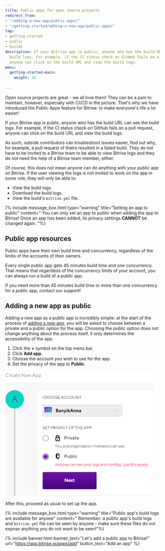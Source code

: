 ```yaml
---
title: Public apps for open source projects
redirect_from:
- "/adding-a-new-app/public-apps/"
- "/getting-started/adding-a-new-app/public-apps/"
tag:
- getting-started
- public
- builds
description: If your Bitrise app is public, anyone who has the build URL can see the
  build logs. For example, if the CI status check on GitHub fails on a pull request,
  anyone can click on the build URL and view the build logs.
menu:
  getting-started-main:
    weight: 14

---
```

Open source projects are great - we all love them! They can be a pain to maintain, however, especially with CI/CD in the picture. That's why we have introduced the Public Apps feature for Bitrise: to make everyone's life a lot easier!

If your Bitrise app is public, anyone who has the build URL can see the build logs. For example, if the CI status check on GitHub fails on a pull request, anyone can click on the build URL and view the build logs.

As such, outside contributors can troubleshoot issues easier, find out why, for example, a pull request of theirs resulted in a failed build. They do not have to be invited to a Bitrise team to be able to view Bitrise logs and they do not need the help of a Bitrise team member, either.

Of course, this does not mean anyone can do anything with your public app on Bitrise. If the user viewing the logs is not invited to work on the app in some role, they will only be able to:

* View the build logs.
* Download the build logs.
* View the build's `bitrise.yml` file.

{% include message_box.html type="warning" title="Setting an app to public" content=" You can only set an app to public when adding the app to Bitrise! Once an app has been added, its privacy settings **CANNOT** be changed again. "%}

## Public app resources

Public apps have their own build time and concurrency, regardless of the limits of the accounts of their owners.

Every single public app gets 45 minutes build time and one concurrency. That means that regardless of the concurrency limits of your account, you can always run a build of a public app.

If you need more than 45 minutes build time or more than one concurrency for a public app, contact our support!

## Adding a new app as public

Adding a new app as a public app is incredibly simple: at the start of the process of [adding a new app](/getting-started/adding-a-new-app/), you will be asked to choose between a private and a public option for the app. Choosing the public option does not change anything about the process itself, it only determines the accessibility of the app.

1. Click the **+** symbol on the top menu bar.
2. Click **Add app**.
3. Choose the account you wish to use for the app.
4. Set the privacy of the app to **Public**.

![{{ page.title }}](/img/publicapp.png)

After this, proceed as usual to set up the app.

{% include message_box.html type="warning" title="Public app's build logs are available for anyone" content=" Remember: a public app's build logs and `bitrise.yml` file can be seen by anyone - make sure these files do not expose anything you do not want to be seen!"%}

{% include banner.html banner_text="Let's add a public app to Bitrise!" url="https://app.bitrise.io/apps/add" button_text="Add an app" %}